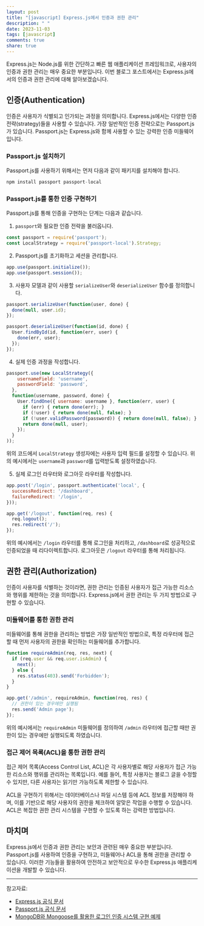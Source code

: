 ```yaml
---
layout: post
title: "[javascript] Express.js에서 인증과 권한 관리"
description: " "
date: 2023-11-03
tags: [javascript]
comments: true
share: true
---
```


Express.js는 Node.js를 위한 간단하고 빠른 웹 애플리케이션 프레임워크로, 사용자의 인증과 권한 관리는 매우 중요한 부분입니다. 이번 블로그 포스트에서는 Express.js에서의 인증과 권한 관리에 대해 알아보겠습니다.

## 인증(Authentication)

인증은 사용자가 식별되고 인가되는 과정을 의미합니다. Express.js에서는 다양한 인증 전략(strategy)들을 사용할 수 있습니다. 가장 일반적인 인증 전략으로는 Passport.js가 있습니다. Passport.js는 Express.js와 함께 사용할 수 있는 강력한 인증 미들웨어입니다.

### Passport.js 설치하기

Passport.js를 사용하기 위해서는 먼저 다음과 같이 패키지를 설치해야 합니다.

```javascript
npm install passport passport-local
```

### Passport.js를 통한 인증 구현하기

Passport.js를 통해 인증을 구현하는 단계는 다음과 같습니다.

1. `passport`와 필요한 인증 전략을 불러옵니다.

```javascript
const passport = require('passport');
const LocalStrategy = require('passport-local').Strategy;
```

2. Passport.js를 초기화하고 세션을 관리합니다.

```javascript
app.use(passport.initialize());
app.use(passport.session());
```

3. 사용자 모델과 같이 사용할 `serializeUser`와 `deserializeUser` 함수를 정의합니다.

```javascript
passport.serializeUser(function(user, done) {
  done(null, user.id);
});

passport.deserializeUser(function(id, done) {
  User.findById(id, function(err, user) {
    done(err, user);
  });
});
```

4. 실제 인증 과정을 작성합니다.

```javascript
passport.use(new LocalStrategy({
    usernameField: 'username',
    passwordField: 'password',
  },
  function(username, password, done) {
    User.findOne({ username: username }, function(err, user) {
      if (err) { return done(err); }
      if (!user) { return done(null, false); }
      if (!user.validPassword(password)) { return done(null, false); }
      return done(null, user);
    });
  }
));
```

위의 코드에서 `LocalStrategy` 생성자에는 사용자 입력 필드를 설정할 수 있습니다. 위의 예시에서는 `username`과 `password`를 입력받도록 설정하였습니다.

5. 실제 로그인 라우터와 로그아웃 라우터를 작성합니다.

```javascript
app.post('/login', passport.authenticate('local', {
  successRedirect: '/dashboard',
  failureRedirect: '/login',
}));

app.get('/logout', function(req, res) {
  req.logout();
  res.redirect('/');
});
```

위의 예시에서는 `/login` 라우터를 통해 로그인을 처리하고, `/dashboard`로 성공적으로 인증되었을 때 리다이렉트합니다. 로그아웃은 `/logout` 라우터를 통해 처리됩니다.

## 권한 관리(Authorization)

인증이 사용자를 식별하는 것이라면, 권한 관리는 인증된 사용자가 접근 가능한 리소스와 행위를 제한하는 것을 의미합니다. Express.js에서 권한 관리는 두 가지 방법으로 구현할 수 있습니다.

### 미들웨어를 통한 권한 관리

미들웨어를 통해 권한을 관리하는 방법은 가장 일반적인 방법으로, 특정 라우터에 접근할 때 먼저 사용자의 권한을 확인하는 미들웨어를 추가합니다.

```javascript
function requireAdmin(req, res, next) {
  if (req.user && req.user.isAdmin) {
    next();
  } else {
    res.status(403).send('Forbidden');
  }
}

app.get('/admin', requireAdmin, function(req, res) {
  // 권한이 있는 경우에만 실행됨
  res.send('Admin page');
});
```

위의 예시에서는 `requireAdmin` 미들웨어를 정의하여 `/admin` 라우터에 접근할 때만 권한이 있는 경우에만 실행되도록 하였습니다.

### 접근 제어 목록(ACL)을 통한 권한 관리

접근 제어 목록(Access Control List, ACL)은 각 사용자별로 해당 사용자가 접근 가능한 리소스와 행위를 관리하는 목록입니다. 예를 들어, 특정 사용자는 블로그 글을 수정할 수 있지만, 다른 사용자는 읽기만 가능하도록 제한할 수 있습니다.

ACL을 구현하기 위해서는 데이터베이스나 파일 시스템 등에 ACL 정보를 저장해야 하며, 이를 기반으로 해당 사용자의 권한을 체크하여 알맞은 작업을 수행할 수 있습니다. ACL은 복잡한 권한 관리 시스템을 구현할 수 있도록 하는 강력한 방법입니다.

## 마치며

Express.js에서 인증과 권한 관리는 보안과 관련된 매우 중요한 부분입니다. Passport.js를 사용하여 인증을 구현하고, 미들웨어나 ACL을 통해 권한을 관리할 수 있습니다. 이러한 기능들을 활용하여 안전하고 보안적으로 우수한 Express.js 애플리케이션을 개발할 수 있습니다.

---

참고자료:

- [Express.js 공식 문서](https://expressjs.com/)
- [Passport.js 공식 문서](http://www.passportjs.org/)
- [MongoDB와 Mongoose를 활용한 로그인 인증 시스템 구현 예제](https://velopert.com/406)